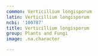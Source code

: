 ```yaml
---
common: Verticillium longisporum
latin: Verticillium longisporum
ncbi: '100787'
title: Verticillium longisporum
group: Plants and Fungi
image: .na.character

---
```

